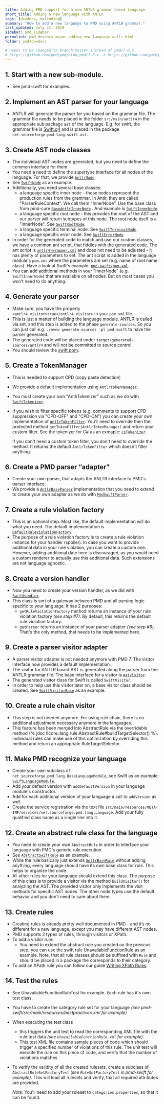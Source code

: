 ```yaml
---
title: Adding PMD support for a new ANTLR grammar based language
short_title: Adding a new language with ANTLR
tags: [devdocs, extending]
summary: "How to add a new language to PMD using ANTLR grammar."
last_updated: July 21, 2019
sidebar: pmd_sidebar
permalink: pmd_devdocs_major_adding_new_language_antlr.html
folder: pmd/devdocs

# needs to be changed to branch master instead of pmd/7.0.x
# https://github.com/pmd/pmd/blob/pmd/7.0.x -> https://github.com/pmd/pmd/blob/master
---
```



## 1.  Start with a new sub-module.
*   See pmd-swift for examples.

## 2.  Implement an AST parser for your language
*   ANTLR will generate the parser for you based on the grammar file. The grammar file needs to be placed in the
    folder `src/main/antlr4` in the appropriate sub package `ast` of the language. E.g. for swift, the grammar
    file is [Swift.g4](https://github.com/pmd/pmd/blob/pmd/7.0.x/pmd-swift/src/main/antlr4/net/sourceforge/pmd/lang/swift/ast/Swift.g4)
    and is placed in the package `net.sourceforge.pmd.lang.swift.ast`.

## 3.  Create AST node classes
*   The individual AST nodes are generated, but you need to define the common interface for them.
*   You need a need to define the supertype interface for all nodes of the language. For that, we provide
    [`AntlrNode`](https://github.com/pmd/pmd/blob/pmd/7.0.x/pmd-core/src/main/java/net/sourceforge/pmd/lang/ast/impl/antlr4/AntlrNode.java).
*   See [`SwiftNode`](https://github.com/pmd/pmd/blob/pmd/7.0.x/pmd-swift/src/main/java/net/sourceforge/pmd/lang/swift/ast/SwiftNode.java)
    as an example.
*   Additionally, you need several base classes:
    *   a language specific inner node - these nodes represent the production rules from the grammar.
        In Antlr, they are called "ParserRuleContext". We call them "InnerNode". Use the
        base class from pmd-core
        [`BaseAntlrInnerNode`](https://github.com/pmd/pmd/blob/pmd/7.0.x/pmd-core/src/main/java/net/sourceforge/pmd/lang/ast/impl/antlr4/BaseAntlrInnerNode.java)
        . And example is [`SwiftInnerNode`](https://github.com/pmd/pmd/blob/pmd/7.0.x/pmd-swift/src/main/java/net/sourceforge/pmd/lang/swift/ast/SwiftInnerNode.java).
    *   a language specific root node - this provides the root of the AST and our parser will return
        subtypes of this node. The root node itself is a "InnerNode".
        See [`SwiftRootNode`](https://github.com/pmd/pmd/blob/pmd/7.0.x/pmd-swift/src/main/java/net/sourceforge/pmd/lang/swift/ast/SwiftRootNode.java).
    *   a language specific terminal node.
        See [`SwiftTerminalNode`](https://github.com/pmd/pmd/blob/pmd/7.0.x/pmd-swift/src/main/java/net/sourceforge/pmd/lang/swift/ast/SwiftTerminalNode.java).
    *   a language specific error node.
        See [`SwiftErrorNode`](https://github.com/pmd/pmd/blob/pmd/7.0.x/pmd-swift/src/main/java/net/sourceforge/pmd/lang/swift/ast/SwiftErrorNode.java).
*   In order for the generated code to match and use our custom classes, we have a common ant script, that fiddles with
    the generated code. The ant script is [`antlr4-wrapper.xml`](https://github.com/pmd/pmd/blob/pmd/7.0.x/antlr4-wrapper.xml) and
    does not need to be adjusted - it has plenty of parameters to set. The ant script is added in the
    language module's `pom.xml` where the parameters are set (e.g. name of root name class). Have a look at
    Swift's example: [`pmd-swift/pom.xml`](https://github.com/pmd/pmd/blob/pmd/7.0.x/pmd-swift/pom.xml).
*   You can add additional methods in your "InnerNode" (e.g. `SwiftInnerNode`) that are available on all nodes.
    But on most cases you won't need to do anything.

## 4.  Generate your parser
*   Make sure, you have the property `<antlr4.visitor>true</antlr4.visitor>` in your `pom.xml` file.
*   This is just a matter of building the language module. ANTLR is called via ant, and this step is added
    to the phase `generate-sources`. So you can just call e.g. `./mvnw generate-sources -pl pmd-swift` to
    have the parser generated.
*   The generated code will be placed under `target/generated-sources/antlr4` and will not be committed to
    source control.
*   You should review the [swift pom](https://github.com/pmd/pmd/blob/pmd/7.0.x/pmd-swift/pom.xml).

## 5.  Create a TokenManager
*   This is needed to support CPD (copy paste detection)
*   We provide a default implementation using [`AntlrTokenManager`](https://github.com/pmd/pmd/blob/pmd/7.0.x/pmd-core/src/main/java/net/sourceforge/pmd/cpd/internal/AntlrTokenizer.java).
*   You must create your own "AntlrTokenizer" such as we do with
    [`SwiftTokenizer`](https://github.com/pmd/pmd/blob/pmd/7.0.x/pmd-swift/src/main/java/net/sourceforge/pmd/cpd/SwiftTokenizer.java).
*   If you wish to filter specific tokens (e.g. comments to support CPD suppression via "CPD-OFF" and "CPD-ON")
    you can create your own implementation of
    [`AntlrTokenFilter`](https://github.com/pmd/pmd/blob/pmd/7.0.x/pmd-core/src/main/java/net/sourceforge/pmd/cpd/token/AntlrTokenFilter.java).
    You'll need to override then the protected method `getTokenFilter(AntlrTokenManager)`
    and return your custom filter. See the tokenizer for C# as an exmaple:
    [`CsTokenizer`](https://github.com/pmd/pmd/blob/pmd/7.0.x/pmd-cs/src/main/java/net/sourceforge/pmd/cpd/CsTokenizer.java).
    
    If you don't need a custom token filter, you don't need to override the method. It returns the default
    `AntlrTokenFilter` which doesn't filter anything.

## 6.  Create a PMD parser “adapter”
*   Create your own parser, that adapts the ANLTR interface to PMD's parser interface.
*   We provide a [`AntlrBaseParser`](https://github.com/pmd/pmd/blob/pmd/7.0.x/pmd-core/src/main/java/net/sourceforge/pmd/lang/ast/impl/antlr4/AntlrBaseParser.java)
    implementation that you need to extend to create your own adapter as we do with
    [`PmdSwiftParser`](https://github.com/pmd/pmd/blob/pmd/7.0.x/pmd-swift/src/main/java/net/sourceforge/pmd/lang/swift/ast/PmdSwiftParser.java).

## 7.  Create a rule violation factory
*   This is an optional step. Most like, the default implementation will do what you need.
    The default implementation is [`DefaultRuleViolationFactory`](https://github.com/pmd/pmd/blob/pmd/7.0.x/pmd-core/src/main/java/net/sourceforge/pmd/lang/rule/impl/DefaultRuleViolationFactory.java).
*   The purpose of a rule violation factory is to create a rule violation instance for your handler (spoiler).
    In case you want to provide additional data in your rule violation, you can create a custom one. However,
    adding additional date here is discouraged, as you would need a custom renderer to actually use this
    additional data. Such extensions are not language agnostic.

## 8.  Create a version handler
*   Now you need to create your version handler, as we did with [`SwiftHandler`](https://github.com/pmd/pmd/blob/pmd/7.0.x/pmd-swift/src/main/java/net/sourceforge/pmd/lang/swift/SwiftHandler.java).
*   This class is sort of a gateway between PMD and all parsing logic specific to your language. It has 2 purposes:
    *   `getRuleViolationFactory` method returns an instance of your rule violation factory *(see step #7)*.
        By default, this returns the default rule violation factory.
    *   `getParser` returns an instance of your parser adapter *(see step #6)*.
        That's the only method, that needs to be implemented here.

## 9.  Create a parser visitor adapter
*   A parser visitor adapter is not needed anymore with PMD 7. The visitor interface now provides a default
    implementation.
*   The visitor for ANTLR based AST is generated along the parser from the ANTLR grammar file. The
    base interface for a visitor is [`AstVisitor`](https://github.com/pmd/pmd/blob/pmd/7.0.x/pmd-core/src/main/java/net/sourceforge/pmd/lang/ast/AstVisitor.java).
*   The generated visitor class for Swift is called `SwiftVisitor`.
*   In order to help use this visitor later on, a base visitor class should be created.
    See [`SwiftVisitorBase`](https://github.com/pmd/pmd/blob/pmd/7.0.x/pmd-swift/src/main/java/net/sourceforge/pmd/lang/swift/ast/SwiftVisitorBase.java)
    as an example.

## 10. Create a rule chain visitor
*   This step is not needed anymore. For using rule chain, there is no additional adjustment necessary anymore
    in the languages.
*   This feature has been merged into AbstractRule via the overridable method
    {% jdoc !!core::lang.rule.AbstractRule#buildTargetSelector() %}. Individual rules can make use of this optimization
    by overriding this method and return an appropriate RuleTargetSelector.

## 11. Make PMD recognize your language
*   Create your own subclass of `net.sourceforge.pmd.lang.BaseLanguageModule`, see Swift as an example:
    [`SwiftLanguageModule`](https://github.com/pmd/pmd/blob/pmd/7.0.x/pmd-swift/src/main/java/net/sourceforge/pmd/lang/swift/SwiftLanguageModule.java).
*   Add your default version with `addDefaultVersion` in your language module's constructor.
*   Add for each additional version of your language a call to `addVersion` as well.
*   Create the service registration via the text file `src/main/resources/META-INF/services/net.sourceforge.pmd.lang.Language`. Add your fully qualified class name as a single line into it.

## 12. Create an abstract rule class for the language
*   You need to create your own `AbstractRule` in order to interface your language with PMD's generic rule
    execution.
*   See [`AbstractSwiftRule`](https://github.com/pmd/pmd/blob/pmd/7.0.x/pmd-swift/src/main/java/net/sourceforge/pmd/lang/swift/AbstractSwiftRule.java) as an example.
*   While the rule basically just extends
    [`AntlrBaseRule`](https://github.com/pmd/pmd/blob/pmd/7.0.x/pmd-core/src/main/java/net/sourceforge/pmd/lang/ast/impl/antlr4/AntlrBaseRule.java) without adding anything, every language should have its own base class for rule.
    This helps to organize the code.
*   All other rules for your language should extend this class. The purpose of this class is to provide a visitor
    via the method `buildVisitor()` for analyzing the AST. The provided visitor only implements the visit methods
    for specific AST nodes. The other node types use the default behavior and you don't need to care about them.

## 13. Create rules
*   Creating rules is already pretty well documented in PMD - and it’s no different for a new language, except you
    may have different AST nodes.
*   PMD supports 2 types of rules, through visitors or XPath.
*   To add a visitor rule:
    *   You need to extend the abstract rule you created on the previous step, you can use the swift
    rule [UnavailableFunctionRule](https://github.com/pmd/pmd/blob/pmd/7.0.x/pmd-swift/src/main/java/net/sourceforge/pmd/lang/swift/rule/bestpractices/UnavailableFunctionRule.java)
    as an example. Note, that all rule classes should be suffixed with `Rule` and should be placed
    in a package the corresponds to their category.
*   To add an XPath rule you can follow our guide [Writing XPath Rules](pmd_userdocs_extending_writing_xpath_rules.html).

## 14. Test the rules
*   See UnavailableFunctionRuleTest for example. Each rule has it's own test class.
*   You have to create the category rule set for your language *(see pmd-swift/src/main/resources/bestpractices.xml for example)*
*   When executing the test class
    *   this triggers the unit test to read the corresponding XML file with the rule test data
        *(see `UnavailableFunctionRule.xml` for example)*
    *   This test XML file contains sample pieces of code which should trigger a specified number of
        violations of this rule. The unit test will execute the rule on this piece of code, and verify
        that the number of violations matches.
*   To verify the validity of all the created rulesets, create a subclass of `AbstractRuleSetFactoryTest` (*see `RuleSetFactoryTest` in pmd-swift for example)*.
    This will load all rulesets and verify, that all required attributes are provided.

    *Note:* You'll need to add your ruleset to `categories.properties`, so that it can be found.
